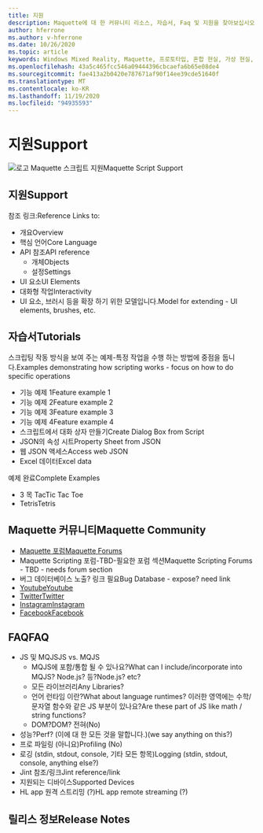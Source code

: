 ```yaml
---
title: 지원
description: Maquette에 대 한 커뮤니티 리소스, 자습서, Faq 및 지원을 찾아보십시오.
author: hferrone
ms.author: v-hferrone
ms.date: 10/26/2020
ms.topic: article
keywords: Windows Mixed Reality, Maquette, 프로토타입, 혼합 현실, 가상 현실, VR, MR, 피드백, 피드백 허브, 버그
ms.openlocfilehash: 43a5c465fcc546a09444396cbcaefa6b65e08de4
ms.sourcegitcommit: fae413a2b0420e787671af90f14ee39cde51640f
ms.translationtype: MT
ms.contentlocale: ko-KR
ms.lasthandoff: 11/19/2020
ms.locfileid: "94935593"
---
```

# <a name="support"></a><span data-ttu-id="36c6b-104">지원</span><span class="sxs-lookup"><span data-stu-id="36c6b-104">Support</span></span>

![로고](../images/MaquetteIcon.png) <span data-ttu-id="36c6b-106">Maquette 스크립트 지원</span><span class="sxs-lookup"><span data-stu-id="36c6b-106">Maquette Script Support</span></span>

## <a name="support"></a><span data-ttu-id="36c6b-107">지원</span><span class="sxs-lookup"><span data-stu-id="36c6b-107">Support</span></span>

<span data-ttu-id="36c6b-108">참조 링크:</span><span class="sxs-lookup"><span data-stu-id="36c6b-108">Reference Links to:</span></span>
* <span data-ttu-id="36c6b-109">개요</span><span class="sxs-lookup"><span data-stu-id="36c6b-109">Overview</span></span>
* <span data-ttu-id="36c6b-110">핵심 언어</span><span class="sxs-lookup"><span data-stu-id="36c6b-110">Core Language</span></span>
* <span data-ttu-id="36c6b-111">API 참조</span><span class="sxs-lookup"><span data-stu-id="36c6b-111">API reference</span></span>
  * <span data-ttu-id="36c6b-112">개체</span><span class="sxs-lookup"><span data-stu-id="36c6b-112">Objects</span></span>
  * <span data-ttu-id="36c6b-113">설정</span><span class="sxs-lookup"><span data-stu-id="36c6b-113">Settings</span></span>
* <span data-ttu-id="36c6b-114">UI 요소</span><span class="sxs-lookup"><span data-stu-id="36c6b-114">UI Elements</span></span>
* <span data-ttu-id="36c6b-115">대화형 작업</span><span class="sxs-lookup"><span data-stu-id="36c6b-115">Interactivity</span></span>
* <span data-ttu-id="36c6b-116">UI 요소, 브러시 등을 확장 하기 위한 모델입니다.</span><span class="sxs-lookup"><span data-stu-id="36c6b-116">Model for extending - UI elements, brushes, etc.</span></span>

## <a name="tutorials"></a><span data-ttu-id="36c6b-117">자습서</span><span class="sxs-lookup"><span data-stu-id="36c6b-117">Tutorials</span></span>

<span data-ttu-id="36c6b-118">스크립팅 작동 방식을 보여 주는 예제-특정 작업을 수행 하는 방법에 중점을 둡니다.</span><span class="sxs-lookup"><span data-stu-id="36c6b-118">Examples demonstrating how scripting works - focus on how to do specific operations</span></span>
* <span data-ttu-id="36c6b-119">기능 예제 1</span><span class="sxs-lookup"><span data-stu-id="36c6b-119">Feature example 1</span></span>
* <span data-ttu-id="36c6b-120">기능 예제 2</span><span class="sxs-lookup"><span data-stu-id="36c6b-120">Feature example 2</span></span>
* <span data-ttu-id="36c6b-121">기능 예제 3</span><span class="sxs-lookup"><span data-stu-id="36c6b-121">Feature example 3</span></span>
* <span data-ttu-id="36c6b-122">기능 예제 4</span><span class="sxs-lookup"><span data-stu-id="36c6b-122">Feature example 4</span></span>
* <span data-ttu-id="36c6b-123">스크립트에서 대화 상자 만들기</span><span class="sxs-lookup"><span data-stu-id="36c6b-123">Create Dialog Box from Script</span></span>
* <span data-ttu-id="36c6b-124">JSON의 속성 시트</span><span class="sxs-lookup"><span data-stu-id="36c6b-124">Property Sheet from JSON</span></span>
* <span data-ttu-id="36c6b-125">웹 JSON 액세스</span><span class="sxs-lookup"><span data-stu-id="36c6b-125">Access web JSON</span></span>
* <span data-ttu-id="36c6b-126">Excel 데이터</span><span class="sxs-lookup"><span data-stu-id="36c6b-126">Excel data</span></span>

<span data-ttu-id="36c6b-127">예제 완료</span><span class="sxs-lookup"><span data-stu-id="36c6b-127">Complete Examples</span></span>
* <span data-ttu-id="36c6b-128">3 목 Tac</span><span class="sxs-lookup"><span data-stu-id="36c6b-128">Tic Tac Toe</span></span>
* <span data-ttu-id="36c6b-129">Tetris</span><span class="sxs-lookup"><span data-stu-id="36c6b-129">Tetris</span></span>

## <a name="maquette-community"></a><span data-ttu-id="36c6b-130">Maquette 커뮤니티</span><span class="sxs-lookup"><span data-stu-id="36c6b-130">Maquette Community</span></span>

* [<span data-ttu-id="36c6b-131">Maquette 포럼</span><span class="sxs-lookup"><span data-stu-id="36c6b-131">Maquette Forums</span></span>](https://steamcommunity.com/app/967490/discussions/)
* <span data-ttu-id="36c6b-132">Maquette Scripting 포럼-TBD-필요한 포럼 섹션</span><span class="sxs-lookup"><span data-stu-id="36c6b-132">Maquette Scripting Forums - TBD - needs forum section</span></span>
* <span data-ttu-id="36c6b-133">버그 데이터베이스 노출? 링크 필요</span><span class="sxs-lookup"><span data-stu-id="36c6b-133">Bug Database - expose? need link</span></span>
* [<span data-ttu-id="36c6b-134">Youtube</span><span class="sxs-lookup"><span data-stu-id="36c6b-134">Youtube</span></span>](https://www.youtube.com/channel/UC3LL920zxSo16CmmmVCntxw)
* [<span data-ttu-id="36c6b-135">Twitter</span><span class="sxs-lookup"><span data-stu-id="36c6b-135">Twitter</span></span>](https://twitter.com/MadeInMaquette)
* [<span data-ttu-id="36c6b-136">Instagram</span><span class="sxs-lookup"><span data-stu-id="36c6b-136">Instagram</span></span>](https://www.instagram.com/microsoftmaquette/)
* [<span data-ttu-id="36c6b-137">Facebook</span><span class="sxs-lookup"><span data-stu-id="36c6b-137">Facebook</span></span>](https://www.facebook.com/MicrosoftMaquette/)

## <a name="faq"></a><span data-ttu-id="36c6b-138">FAQ</span><span class="sxs-lookup"><span data-stu-id="36c6b-138">FAQ</span></span>

* <span data-ttu-id="36c6b-139">JS 및 MQJS</span><span class="sxs-lookup"><span data-stu-id="36c6b-139">JS vs. MQJS</span></span>
  * <span data-ttu-id="36c6b-140">MQJS에 포함/통합 될 수 있나요?</span><span class="sxs-lookup"><span data-stu-id="36c6b-140">What can I include/incorporate into MQJS?</span></span> <span data-ttu-id="36c6b-141">Node.js? 등?</span><span class="sxs-lookup"><span data-stu-id="36c6b-141">Node.js? etc?</span></span>
  * <span data-ttu-id="36c6b-142">모든 라이브러리</span><span class="sxs-lookup"><span data-stu-id="36c6b-142">Any Libraries?</span></span>
  * <span data-ttu-id="36c6b-143">언어 런타임 이란?</span><span class="sxs-lookup"><span data-stu-id="36c6b-143">What about language runtimes?</span></span> <span data-ttu-id="36c6b-144">이러한 영역에는 수학/문자열 함수와 같은 JS 부분이 있나요?</span><span class="sxs-lookup"><span data-stu-id="36c6b-144">Are these part of JS like math / string functions?</span></span>
  * <span data-ttu-id="36c6b-145">DOM?</span><span class="sxs-lookup"><span data-stu-id="36c6b-145">DOM?</span></span> <span data-ttu-id="36c6b-146">전혀</span><span class="sxs-lookup"><span data-stu-id="36c6b-146">(No)</span></span>
* <span data-ttu-id="36c6b-147">성능?</span><span class="sxs-lookup"><span data-stu-id="36c6b-147">Perf?</span></span> <span data-ttu-id="36c6b-148">(이에 대 한 모든 것을 말합니다.)</span><span class="sxs-lookup"><span data-stu-id="36c6b-148">(we say anything on this?)</span></span>
* <span data-ttu-id="36c6b-149">프로 파일링 (아니요)</span><span class="sxs-lookup"><span data-stu-id="36c6b-149">Profiling (No)</span></span>
* <span data-ttu-id="36c6b-150">로깅 (stdin, stdout, console, 기타 모든 항목)</span><span class="sxs-lookup"><span data-stu-id="36c6b-150">Logging (stdin, stdout, console, anything else?)</span></span>
* <span data-ttu-id="36c6b-151">Jint 참조/링크</span><span class="sxs-lookup"><span data-stu-id="36c6b-151">Jint reference/link</span></span>
* <span data-ttu-id="36c6b-152">지원되는 디바이스</span><span class="sxs-lookup"><span data-stu-id="36c6b-152">Supported Devices</span></span>
* <span data-ttu-id="36c6b-153">HL app 원격 스트리밍 (?)</span><span class="sxs-lookup"><span data-stu-id="36c6b-153">HL app remote streaming (?)</span></span>

## <a name="release-notes"></a><span data-ttu-id="36c6b-154">릴리스 정보</span><span class="sxs-lookup"><span data-stu-id="36c6b-154">Release Notes</span></span>



